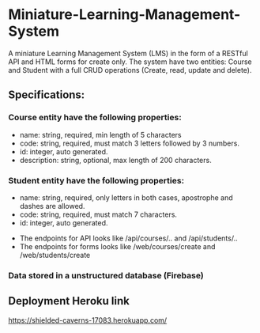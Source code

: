 # Miniature-Learning-Management-System

A miniature Learning Management System (LMS) in the form of a RESTful API and  HTML forms for create only.
The system have two entities: Course and Student with a full CRUD operations (Create, read, update and delete).


## Specifications:
### Course entity have the following properties:

- name: string, required, min length of 5 characters
- code: string, required, must match 3 letters followed by 3 numbers.
- id: integer, auto generated.
- description: string, optional, max length of 200 characters.

### Student entity have the following properties:

- name: string, required, only letters in both cases, apostrophe and dashes are allowed.
- code: string, required, must match 7 characters.
- id: integer, auto generated.


* The endpoints for  API  looks like /api/courses/.. and /api/students/..
* The endpoints for  forms  looks like /web/courses/create and /web/students/create

### Data stored in a unstructured database  (Firebase)

## Deployment Heroku link

https://shielded-caverns-17083.herokuapp.com/
